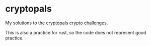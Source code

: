 # cryptopals

My solutions to [the cryptopals crypto challenges](https://cryptopals.com/).

This is also a practice for rust, so the code does not represent good practice.

